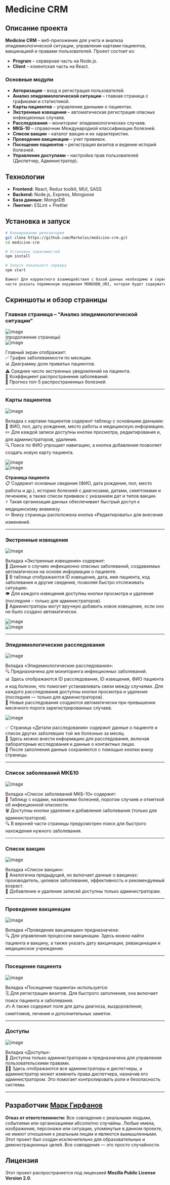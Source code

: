 # Medicine CRM

## Описание проекта  
**Medicine CRM** – веб-приложение для учета и анализа эпидемиологической ситуации, управления картами пациентов, вакцинацией и правами пользователей. Проект состоит из:  
- **Program** – серверная часть на Node.js.  
- **Client** – клиентская часть на React.  

### Основные модули  
- **Авторизация** – вход и регистрация пользователей.  
- **Анализ эпидемиологической ситуации** – главная страница с графиками и статистикой.  
- **Карты пациентов** – управление данными о пациентах.  
- **Экстренные извещения** – автоматическая регистрация опасных инфекционных случаев.  
- **Расследования** – мониторинг эпидемиологических случаев.  
- **МКБ-10** – справочник Международной классификации болезней.  
- **Список вакцин** – каталог вакцин и их характеристик.  
- **Проведение вакцинации** – учет прививок.  
- **Посещение пациентов** – регистрация визитов и ведение историй болезней.  
- **Управление доступами** – настройка прав пользователей (Диспетчер, Администратор).  

## Технологии
- **Frontend:** React, Redux toolkit, MUI, SASS
- **Backend:** Node.js, Express, Mongoose 
- **База данных:**  MongoDB
- **Линтинг:** ESLint + Prettier

## Установка и запуск
```bash
# Клонирование репозитория
git clone https://github.com/Markelas/medicine-crm.git
cd medicine-crm

# Установка зависимостей
npm install

# Запуск локального сервера
npm start

Важно! Для корректного взаимодействия с базой данных необходимо в серверной
части указать переменную окружения MONGODB_URI, которая будет содержать ссылку на вашу MongoDB базу данных.
```

## Скриншоты и обзор страницы

### **Главная страница – "Анализ эпидемиологической ситуации"**  
![image](https://github.com/user-attachments/assets/78b0e7e4-8277-4361-82e7-b727d138266e)  
(продолжение страницы)  
![image](https://github.com/user-attachments/assets/7df8ef2b-d52c-427f-8f12-d296424531d5)

Главный экран отображает:  
✅ График заболеваемости по месяцам.  
📊 Диаграмму доли привитых пациентов.  
⚠️ Среднее число экстренных уведомлений на пациента.  
🔄 Коэффициент распространения заболеваний.  
🔮 Прогноз топ-5 распространенных болезней.

---

### **Карты пациентов**  
![image](https://github.com/user-attachments/assets/233ee824-d510-4e40-a03d-16cf40f2bfc6)

Вкладка с картами пациентов содержит таблицу с основными данными:  
👤 ФИО, пол, дату рождения, место работы и медицинскую информацию.  
✏️ Для каждой записи доступны кнопки просмотра, редактирования и, для администраторов, удаления.  
🔍 Поиск по ФИО упрощает навигацию, а кнопка добавления позволяет создать новую карту пациента.

![image](https://github.com/user-attachments/assets/d2293279-44ea-4689-8edc-ae2f8839643b)  
![image](https://github.com/user-attachments/assets/6a928c8a-a8e6-46db-beef-039fdcca923e)

**Страница пациента**  
📋 Содержит основные сведения (ФИО, дата рождения, пол, место работы и др.), историю болезней с диагнозами, датами, симптомами и лечением, а также список прививок с указанием дат и типов вакцин.  
⚡ Такая организация данных обеспечивает быстрый доступ к медицинскому анамнезу.  
✏️ Внизу страницы расположена кнопка «Редактировать» для внесения изменений.

---

### **Экстренные извещения**  
![image](https://github.com/user-attachments/assets/0ff1b3da-93ed-402e-b071-9de29e5cc3b4)

Вкладка «Экстренные извещения» содержит:  
🚨 Данные о случаях инфекционно опасных заболеваний, создаваемых автоматически на основе информации о пациенте.  
📅 В таблице отображаются ID извещения, дата, имя пациента, код заболевания и другие сведения, позволяя быстро отслеживать ситуацию.  
👁️ Для каждого извещения доступны кнопки просмотра и удаления (последняя – только для администраторов).  
📝 Администраторы могут вручную добавить новое извещение, если оно не было создано автоматически.

![image](https://github.com/user-attachments/assets/defe8bb0-e576-40a2-a2d7-9d556e04f2e9)  
![image](https://github.com/user-attachments/assets/96d7923a-768a-4418-8cba-7dab2a132e94)

---

### **Эпидемиологические расследования**  
![image](https://github.com/user-attachments/assets/ba4e4a70-a0bd-4099-9c9e-3a0c277e5e31)

Вкладка «Эпидемиологические расследования»:  
🔍 Предназначена для мониторинга инфекционных заболеваний.  
📊 Здесь отображаются ID расследования, ID извещения, ФИО пациента и код болезни, что помогает устанавливать связи между случаями. Для каждого расследования доступны кнопки просмотра и удаления (последняя — только для администраторов).  
🔄 Новые расследования создаются автоматически при превышении месячного порога зарегистрированных случаев.

![image](https://github.com/user-attachments/assets/0a196ff6-d556-4354-a9dd-f354338fef21)

✅ Страница «Детали расследования» содержит данные о пациенте и список других заболевших той же болезнью за месяц.  
🧪 Здесь можно внести информацию для расследования, включая лабораторные исследования и данные о контактных лицах.  
💾 После заполнения данные сохраняются с помощью кнопки внизу страницы.

---

### **Список заболеваний МКБ10**  
![image](https://github.com/user-attachments/assets/0c93f86a-a8fb-4cec-a565-5512120bb6fb)

Вкладка «Список заболеваний МКБ-10» содержит:  
🔢 Таблицу с кодами, названиями болезней, порогом случаев и отметкой об инфекционной опасности.  
🗑️ Доступны кнопки удаления и добавления заболевания (только для администраторов).  
🔍 В верхней части страницы предусмотрен поиск для быстрого нахождения нужного заболевания.

---

### **Список вакцин**  
![image](https://github.com/user-attachments/assets/41de3664-7da9-4bb5-8f8b-331a68acc156)

Вкладка «Список вакцин»:  
💉 Аналогична предыдущей, но включает данные о вакцинах: производитель, целевое заболевание, эффективность и рекомендуемый возраст.  
📝 Добавление и удаление записей доступны только администраторам.

---

### **Проведение вакцинации**  
![image](https://github.com/user-attachments/assets/cf3805a8-d27d-4f52-9077-d66f658a4c95)

Вкладка «Проведение вакцинации» предназначена:  
🔍 Для управления процессом вакцинации. Здесь можно найти пациента и вакцину, а также указать дату вакцинации, ревакцинации и медицинское учреждение.

---

### **Посещение пациента**  
![image](https://github.com/user-attachments/assets/7a3bd6c1-d340-4231-9048-f9a49f34ffe4)

Вкладка «Посещение пациента» используется:  
🗓️ Для регистрации визитов. Для быстрого заполнения, она включает поиск пациента и заболевания.  
✍️ А также содержит поля для даты диагноза, выздоровления, симптомов, лечения и дополнительных заметок.

---

### **Доступы**  
![image](https://github.com/user-attachments/assets/f363c35a-f5e2-45c4-8cec-55df3952c0e3)

Вкладка «Доступы»:  
🔑 Доступна только администраторам и предназначена для управления пользовательскими правами.  
👨‍💼 Здесь отображаются все администраторы и диспетчеры, а администратор может изменить права диспетчера, назначив его администратором. Это помогает контролировать роли и безопасность системы.

---

## **Разработчик [Марк Гирфанов](https://github.com/Markelas)**  
**Отказ от ответственности:**
Все совпадения с реальными людьми, событиями или организациями абсолютно случайны. Любые имена, изображения, персонажи или ситуации, упомянутые в данном проекте, не имеют отношения к реальным лицам и являются вымышленными. Этот проект был создан исключительно для образовательных и демонстрационных целей. Все совпадения — это просто случайности.

## **Лицензия**  
Этот проект распространяется под лицензией **Mozilla Public License Version 2.0**.


